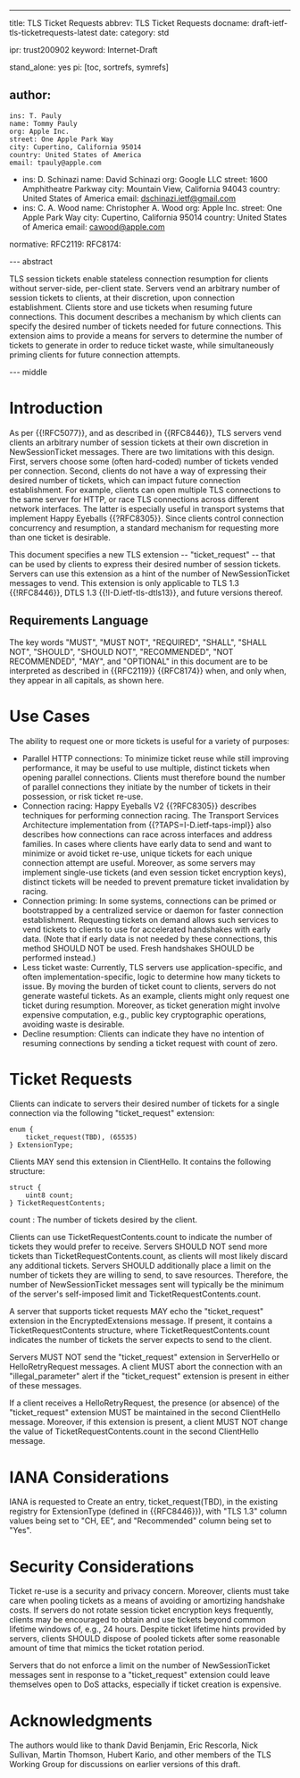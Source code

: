---
title: TLS Ticket Requests
abbrev: TLS Ticket Requests
docname: draft-ietf-tls-ticketrequests-latest
date:
category: std

ipr: trust200902
keyword: Internet-Draft

stand_alone: yes
pi: [toc, sortrefs, symrefs]

author:
  -
    ins: T. Pauly
    name: Tommy Pauly
    org: Apple Inc.
    street: One Apple Park Way
    city: Cupertino, California 95014
    country: United States of America
    email: tpauly@apple.com
  -
    ins: D. Schinazi
    name: David Schinazi
    org: Google LLC
    street: 1600 Amphitheatre Parkway
    city: Mountain View, California 94043
    country: United States of America
    email: dschinazi.ietf@gmail.com
  -
    ins: C. A. Wood
    name: Christopher A. Wood
    org: Apple Inc.
    street: One Apple Park Way
    city: Cupertino, California 95014
    country: United States of America
    email: cawood@apple.com

normative:
  RFC2119:
  RFC8174:

--- abstract

TLS session tickets enable stateless connection resumption for clients without
server-side, per-client state. Servers vend an arbitrary number of session tickets
to clients, at their discretion, upon connection establishment. Clients store and
use tickets when resuming future connections. This document describes a mechanism by
which clients can specify the desired number of tickets needed for future connections.
This extension aims to provide a means for servers to determine the number of tickets
to generate in order to reduce ticket waste, while simultaneously priming clients
for future connection attempts.

--- middle

# Introduction

As per {{!RFC5077}}, and as described in {{RFC8446}}, TLS servers vend clients an arbitrary
number of session tickets at their own discretion in NewSessionTicket messages. There are
two limitations with this design. First, servers choose some (often hard-coded) number
of tickets vended per connection. Second, clients do not have a way of expressing their
desired number of tickets, which can impact future connection establishment.
For example, clients can open multiple TLS connections to the same server for HTTP,
or race TLS connections across different network interfaces. The latter is especially
useful in transport systems that implement Happy Eyeballs {{?RFC8305}}. Since clients control
connection concurrency and resumption, a standard mechanism for requesting more than one
ticket is desirable.

This document specifies a new TLS extension -- "ticket_request" -- that can be used
by clients to express their desired number of session tickets. Servers can use this
extension as a hint of the number of NewSessionTicket messages to vend.
This extension is only applicable to TLS 1.3 {{!RFC8446}}, DTLS 1.3 {{!I-D.ietf-tls-dtls13}},
and future versions thereof.

## Requirements Language

The key words "MUST", "MUST NOT", "REQUIRED", "SHALL", "SHALL NOT",
"SHOULD", "SHOULD NOT", "RECOMMENDED", "NOT RECOMMENDED", "MAY", and
"OPTIONAL" in this document are to be interpreted as described in
{{RFC2119}} {{RFC8174}} when, and only when, they appear in all capitals,
as shown here.

# Use Cases

The ability to request one or more tickets is useful for a variety of purposes:

- Parallel HTTP connections: To minimize ticket reuse while still improving performance, it may
be useful to use multiple, distinct tickets when opening parallel connections. Clients must
therefore bound the number of parallel connections they initiate by the number of tickets
in their possession, or risk ticket re-use.
- Connection racing: Happy Eyeballs V2 {{?RFC8305}} describes techniques for performing connection
racing. The Transport Services Architecture implementation from {{?TAPS=I-D.ietf-taps-impl}} also describes
how connections can race across interfaces and address families. In cases where clients have early
data to send and want to minimize or avoid ticket re-use, unique tickets for each unique
connection attempt are useful. Moreover, as some servers may implement single-use tickets (and even
session ticket encryption keys), distinct tickets will be needed to prevent premature ticket
invalidation by racing.
- Connection priming: In some systems, connections can be primed or bootstrapped by a centralized
service or daemon for faster connection establishment. Requesting tickets on demand allows such
services to vend tickets to clients to use for accelerated handshakes with early data. (Note that
if early data is not needed by these connections, this method SHOULD NOT be used. Fresh handshakes
SHOULD be performed instead.)
- Less ticket waste: Currently, TLS servers use application-specific, and often implementation-specific,
logic to determine how many tickets to issue. By moving the burden of ticket count to clients,
servers do not generate wasteful tickets. As an example, clients might only request one ticket during
resumption. Moreover, as ticket generation might involve expensive computation, e.g., public key
cryptographic operations, avoiding waste is desirable.
- Decline resumption: Clients can indicate they have no intention of resuming connections by
sending a ticket request with count of zero.

# Ticket Requests

Clients can indicate to servers their desired number of tickets for a single connection via the
following "ticket_request" extension:

~~~
enum {
    ticket_request(TBD), (65535)
} ExtensionType;
~~~

Clients MAY send this extension in ClientHello. It contains the following structure:

~~~
struct {
    uint8 count;
} TicketRequestContents;
~~~

count
: The number of tickets desired by the client.

Clients can use TicketRequestContents.count to indicate the number of tickets
they would prefer to receive. Servers SHOULD NOT send more tickets than
TicketRequestContents.count, as clients will most likely discard any additional
tickets. Servers SHOULD additionally place a limit on the number of tickets
they are willing to send, to save resources. Therefore, the number of
NewSessionTicket messages sent will typically be the minimum of the server's self-imposed
limit and TicketRequestContents.count.

A server that supports ticket requests MAY echo the "ticket_request" extension in the
EncryptedExtensions message. If present, it contains a TicketRequestContents structure, where
TicketRequestContents.count indicates the number of tickets the server expects to send to the client.

Servers MUST NOT send the "ticket_request" extension in ServerHello or HelloRetryRequest messages.
A client MUST abort the connection with an "illegal_parameter" alert if the "ticket_request" extension
is present in either of these messages.

If a client receives a HelloRetryRequest, the presence (or absence) of the "ticket_request" extension
MUST be maintained in the second ClientHello message. Moreover, if this extension is present, a client
MUST NOT change the value of TicketRequestContents.count in the second ClientHello message.

# IANA Considerations

IANA is requested to Create an entry, ticket_request(TBD), in the existing registry
for ExtensionType (defined in {{RFC8446}}), with "TLS 1.3" column values being set to
"CH, EE", and "Recommended" column being set to "Yes".

# Security Considerations

Ticket re-use is a security and privacy concern. Moreover, clients must take care when pooling
tickets as a means of avoiding or amortizing handshake costs. If servers do not rotate session
ticket encryption keys frequently, clients may be encouraged to obtain
and use tickets beyond common lifetime windows of, e.g., 24 hours. Despite ticket lifetime
hints provided by servers, clients SHOULD dispose of pooled tickets after some reasonable
amount of time that mimics the ticket rotation period.

Servers that do not enforce a limit on the number of NewSessionTicket messages sent in response
to a "ticket_request" extension could leave themselves open to DoS attacks, especially if ticket
creation is expensive.

# Acknowledgments

The authors would like to thank David Benjamin, Eric Rescorla, Nick Sullivan, Martin Thomson,
Hubert Kario, and other members of the TLS Working Group for discussions on earlier versions of
this draft.
